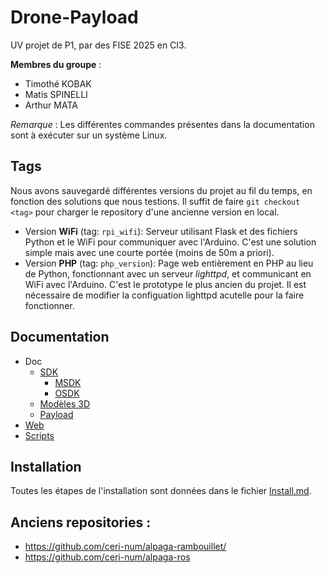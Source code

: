 # Drone-Payload
UV projet de P1, par des FISE 2025 en CI3.

**Membres du groupe** :
- Timothé KOBAK
- Matis SPINELLI
- Arthur MATA

*Remarque* : Les différentes commandes présentes dans la documentation sont à exécuter sur un système Linux.

## Tags

Nous avons sauvegardé différentes versions du projet au fil du temps, en fonction des solutions que nous testions.
Il suffit de faire `git checkout <tag>` pour charger le repository d'une ancienne version en local.

- Version **WiFi** (tag: `rpi_wifi`): Serveur utilisant Flask et des fichiers Python et le WiFi pour communiquer avec l'Arduino. C'est une solution simple mais avec une courte portée (moins de 50m a priori).
- Version **PHP** (tag: `php_version`): Page web entièrement en PHP au lieu de Python, fonctionnant avec un serveur *lighttpd*, et communicant en WiFi avec l'Arduino. C'est le prototype le plus ancien du projet. Il est nécessaire de modifier la configuation lighttpd acutelle pour la faire fonctionner.

## Documentation
- Doc
  - [SDK](doc/SDK.md)
    - [MSDK](doc/SDK/MSDK.md)
    - [OSDK](doc/SDK/OSDK.md)
  - [Modèles 3D](doc/3D.md)
  - [Payload](doc/Payload.md)
- [Web](web/README.md)
- [Scripts](scripts/README.md)

## Installation

Toutes les étapes de l'installation sont données dans le fichier [Install.md](./Install.md).

## Anciens repositories :
- https://github.com/ceri-num/alpaga-rambouillet/
- https://github.com/ceri-num/alpaga-ros